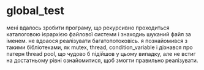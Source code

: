 # global_test

мені вдалось зробити програму, що рекурсивно проходиться каталоговою ієрархією файлової системи і знаходиь шуканий файл за іменем. не вдоаося реалізувати багатопотоковісь. я познайомився з такими бібліотеками, як mutex, thread, condition_variable і дізнався про патерн thread pool, що чудово б підійшов у цьому випадку, але не встиг на достатньому рівні ознайомитися, щоб змогти правильно реалізувати.
